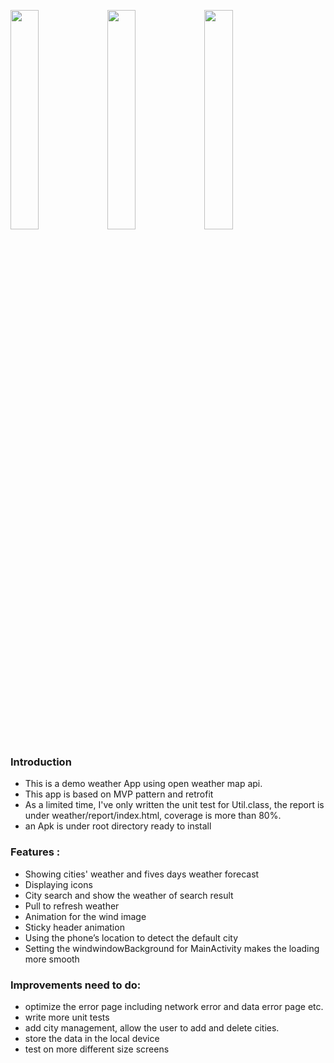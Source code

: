 <img src="https://github.com/wuhao028/weather/blob/master/screenshots/1.gif" width="30%" height="30%" />           <img src="https://github.com/wuhao028/weather/blob/master/screenshots/2.gif" width="30%" height="30%" />           <img src="https://github.com/wuhao028/weather/blob/master/screenshots/3.gif" width="30%" height="30%" />

### Introduction

- This is a demo weather App using open weather map api.
- This app is based on MVP pattern and retrofit
- As a limited time, I've only written the unit test for Util.class, the report is under weather/report/index.html,
coverage is more than 80%.
- an Apk is under root directory ready to install

### Features :
- Showing cities' weather and fives days weather forecast
- Displaying icons
- City search and show the weather of search result
- Pull to refresh weather
- Animation for the wind image
- Sticky header animation
- Using the phone’s location to detect the default city
- Setting the windwindowBackground for MainActivity makes the loading more smooth

### Improvements need to do:
- optimize the error page including network error and data error page etc.
- write more unit tests
- add city management, allow the user to add and delete cities.
- store the data in the local device
- test on more different size screens
